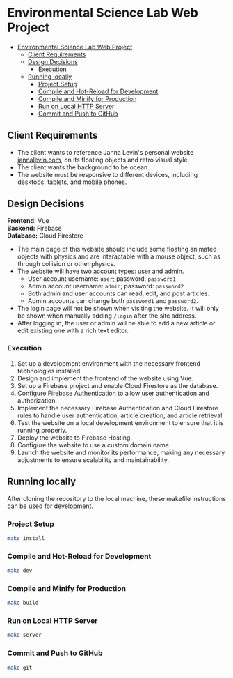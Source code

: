 # Environmental Science Lab Web Project

- [Environmental Science Lab Web Project](#environmental-science-lab-web-project)
  - [Client Requirements](#client-requirements)
  - [Design Decisions](#design-decisions)
    - [Execution](#execution)
  - [Running locally](#running-locally)
    - [Project Setup](#project-setup)
    - [Compile and Hot-Reload for Development](#compile-and-hot-reload-for-development)
    - [Compile and Minify for Production](#compile-and-minify-for-production)
    - [Run on Local HTTP Server](#run-on-local-http-server)
    - [Commit and Push to GitHub](#commit-and-push-to-github)

## Client Requirements

- The client wants to reference Janna Levin's personal website [jannalevin.com](http://jannalevin.com/), on its floating objects and retro visual style.
- The client wants the background to be ocean.
- The website must be responsive to different devices, including desktops, tablets, and mobile phones.

## Design Decisions

**Frontend:** Vue  
**Backend:** Firebase  
**Database:** Cloud Firestore  

- The main page of this website should include some floating animated objects with physics and are interactable with a mouse object, such as through collision or other physics.
- The website will have two account types: user and admin.
    - User account username: `user`; password: `password1`
    - Admin account username: `admin`; password: `password2`
    - Both admin and user accounts can read, edit, and post articles.
    - Admin accounts can change both `password1` and `password2`.
- The login page will not be shown when visiting the website. It will only be shown when manually adding `/login` after the site address.
- After logging in, the user or admin will be able to add a new article or edit existing one with a rich text editor.

### Execution

1. Set up a development environment with the necessary frontend technologies installed.
2. Design and implement the frontend of the website using Vue.
3. Set up a Firebase project and enable Cloud Firestore as the database.
4. Configure Firebase Authentication to allow user authentication and authorization.
5. Implement the necessary Firebase Authentication and Cloud Firestore rules to handle user authentication, article creation, and article retrieval.
6. Test the website on a local development environment to ensure that it is running properly.
7. Deploy the website to Firebase Hosting.
8. Configure the website to use a custom domain name.
9. Launch the website and monitor its performance, making any necessary adjustments to ensure scalability and maintainability.

## Running locally

After cloning the repository to the local machine, these makefile instructions can be used for development.

### Project Setup

```sh
make install
```

### Compile and Hot-Reload for Development

```sh
make dev
```

### Compile and Minify for Production

```sh
make build
```

### Run on Local HTTP Server

```sh
make server
```

### Commit and Push to GitHub

```sh
make git
```
